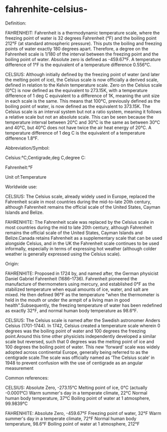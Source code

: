 # fahrenhite-celsius-
Definition:

FAHRENHEIT:
Fahrenheit is a thermodynamic temperature scale, where the freezing point of water is 32 degrees Fahrenheit (°F) and the boiling point 212°F (at standard atmospheric pressure). This puts the boiling and freezing points of water exactly 180 degrees apart. Therefore, a degree on the Fahrenheit scale is 1/180 of the interval between the freezing point and the boiling point of water. Absolute zero is defined as -459.67°F.
A temperature difference of 1°F is the equivalent of a temperature difference 0.556°C.
 
CELSIUS:
Although initially defined by the freezing point of water (and later the melting point of ice), the Celsius scale is now officially a derived scale, defined in relation to the Kelvin temperature scale.
Zero on the Celsius scale (0°C) is now defined as the equivalent to 273.15K, with a temperature difference of 1 deg C equivalent to a difference of 1K, meaning the unit size in each scale is the same. This means that 100°C, previously defined as the boiling point of water, is now defined as the equivalent to 373.15K.
The Celsius scale is an interval system but not a ratio system, meaning it follows a relative scale but not an absolute scale. This can be seen because the temperature interval between 20°C and 30°C is the same as between 30°C and 40°C, but 40°C does not have twice the air heat energy of 20°C.
A temperature difference of 1 deg C is the equivalent of a temperature difference 1.8°F.
 
Abbreviation/Symbol:

Celsius:°C,Centigrade,deg C,degree C:

Fahrenheit:°F

Unit of:Temperature

Worldwide use:

CELSIUS:
The Celsius scale, already widely used in Europe, replaced the Fahrenheit scale in most countries during the mid-to-late 20th century, although Fahrenheit remains the official scale of the United States, Cayman Islands and Belize.
 
FAHRENHITE:
The Fahrenheit scale was replaced by the Celsius scale in most countries during the mid to late 20th century, although Fahrenheit remains the official scale of the United States, Cayman Islands and Belize.Canada retains Fahrenheit as a supplementary scale that can be used alongside Celsius, and in the UK the Fahrenheit scale continues to be used informally, especially in terms of expressing hot weather (although colder weather is generally expressed using the Celsius scale).

Origin:

FAHRENHITE:
Proposed in 1724 by, and named after, the German physicist Daniel Gabriel Fahrenheit (1686–1736). Fahrenheit pioneered the manufacture of thermometers using mercury, and established 0°F as the stabilized temperature when equal amounts of ice, water, and salt are mixed. He then defined 96°F as the temperature "when the thermometer is held in the mouth or under the armpit of a living man in good health".Subsequently, the freezing temperature of water has been redefined as exactly 32°F, and normal human body temperature as 98.6°F.

CELSIUS:
 The Celsius scale is named after the Swedish astronomer Anders Celsius (1701-1744). In 1742, Celsius created a temperature scale wherein 0 degrees was the boiling point of water and 100 degrees the freezing point.Around this time other physicists independently developed a similar scale but reversed, such that 0 degrees was the melting point of ice and 100 degrees the boiling point of water. This new ‘forward’ scale was widely adopted across continental Europe, generally being referred to as the centigrade scale.The scale was officially named as ‘The Celsius scale’ in 1948 to prevent confusion with the use of centigrade as an angular measurement

Common references:

CELSIUS:
 Absolute Zero, -273.15°C
Melting point of ice, 0°C (actually -0.0001°C)
Warm summer's day in a temperate climate, 22°C
Normal human body temperature, 37°C
Boiling point of water at 1 atmosphere, 99.9839°C

FAHRENHITE:
Absolute Zero, -459.67°F
Freezing point of water, 32°F
Warm summer's day in a temperate climate, 72°F
Normal human body temperature, 98.6°F
Boiling point of water at 1 atmosphere, 212°F

